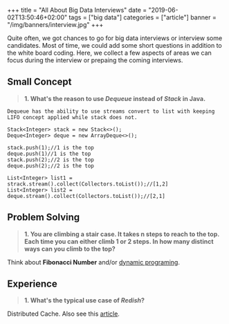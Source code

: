 +++
title = "All About Big Data Interviews"
date = "2019-06-02T13:50:46+02:00"
tags = ["big data"]
categories = ["article"]
banner = "/img/banners/interview.jpg"
+++

Quite often, we got chances to go for big data interviews or interview some candidates. Most of time, we could add some short questions in addition to the white board coding. Here, we collect a few aspects of areas we can focus during the interview or prepaing the coming interviews.

## Small Concept
>**1. What's the reason to use *Dequeue* instead of *Stack* in Java.**

```
Dequeue has the ability to use streams convert to list with keeping LIFO concept applied while stack does not.

Stack<Integer> stack = new Stack<>();
Deque<Integer> deque = new ArrayDeque<>();

stack.push(1);//1 is the top
deque.push(1)//1 is the top
stack.push(2);//2 is the top
deque.push(2);//2 is the top

List<Integer> list1 = strack.stream().collect(Collectors.toList());//[1,2]
List<Integer> list2 = deque.stream().collect(Collectors.toList());//[2,1]
```

## Problem Solving
>**1. You are climbing a stair case. It takes n steps to reach to the top. Each time you can either climb 1 or 2 steps. In how many distinct ways can you climb to the top?**

Think about **Fibonacci Number** and/or [dynamic programing](https://leetcode.com/problems/climbing-stairs/solution/).

## Experience
>**1. What's the typical use case of *Redish*?**

Distributed Cache. Also see this [article](https://datafibers-community.github.io/blog/2019/05/20/2019-05-20-use-redis-lock-for-seckill/).

 
